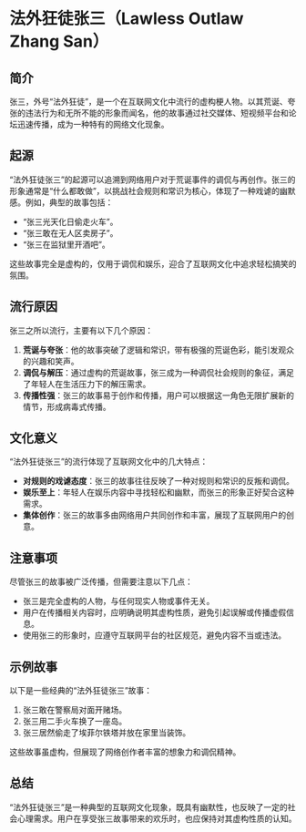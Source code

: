 # 法外狂徒张三（Lawless Outlaw Zhang San）

## 简介
张三，外号“法外狂徒”，是一个在互联网文化中流行的虚构梗人物。以其荒诞、夸张的违法行为和无所不能的形象而闻名，他的故事通过社交媒体、短视频平台和论坛迅速传播，成为一种特有的网络文化现象。

## 起源
“法外狂徒张三”的起源可以追溯到网络用户对于荒诞事件的调侃与再创作。张三的形象通常是“什么都敢做”，以挑战社会规则和常识为核心，体现了一种戏谑的幽默感。例如，典型的故事包括：
- “张三光天化日偷走火车”。
- “张三敢在无人区卖房子”。
- “张三在监狱里开酒吧”。

这些故事完全是虚构的，仅用于调侃和娱乐，迎合了互联网文化中追求轻松搞笑的氛围。

## 流行原因
张三之所以流行，主要有以下几个原因：
1. **荒诞与夸张**：他的故事突破了逻辑和常识，带有极强的荒诞色彩，能引发观众的兴趣和笑声。
2. **调侃与解压**：通过虚构的荒诞故事，张三成为一种调侃社会规则的象征，满足了年轻人在生活压力下的解压需求。
3. **传播性强**：张三的故事易于创作和传播，用户可以根据这一角色无限扩展新的情节，形成病毒式传播。

## 文化意义
“法外狂徒张三”的流行体现了互联网文化中的几大特点：
- **对规则的戏谑态度**：张三的故事往往反映了一种对规则和常识的反叛和调侃。
- **娱乐至上**：年轻人在娱乐内容中寻找轻松和幽默，而张三的形象正好契合这种需求。
- **集体创作**：张三的故事多由网络用户共同创作和丰富，展现了互联网用户的创意。

## 注意事项
尽管张三的故事被广泛传播，但需要注意以下几点：
- 张三是完全虚构的人物，与任何现实人物或事件无关。
- 用户在传播相关内容时，应明确说明其虚构性质，避免引起误解或传播虚假信息。
- 使用张三的形象时，应遵守互联网平台的社区规范，避免内容不当或违法。

## 示例故事
以下是一些经典的“法外狂徒张三”故事：
1. 张三敢在警察局对面开赌场。
2. 张三用二手火车换了一座岛。
3. 张三居然偷走了埃菲尔铁塔并放在家里当装饰。

这些故事虽虚构，但展现了网络创作者丰富的想象力和调侃精神。

## 总结
“法外狂徒张三”是一种典型的互联网文化现象，既具有幽默性，也反映了一定的社会心理需求。用户在享受张三故事带来的欢乐时，也应保持对其虚构性质的认知。
